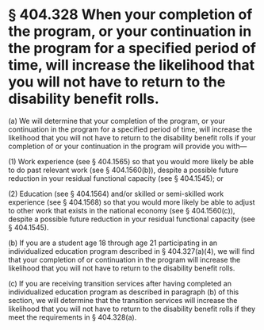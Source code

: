 # § 404.328   When your completion of the program, or your continuation in the program for a specified period of time, will increase the likelihood that you will not have to return to the disability benefit rolls.

(a) We will determine that your completion of the program, or your continuation in the program for a specified period of time, will increase the likelihood that you will not have to return to the disability benefit rolls if your completion of or your continuation in the program will provide you with—


(1) Work experience (see § 404.1565) so that you would more likely be able to do past relevant work (see § 404.1560(b)), despite a possible future reduction in your residual functional capacity (see § 404.1545); or


(2) Education (see § 404.1564) and/or skilled or semi-skilled work experience (see § 404.1568) so that you would more likely be able to adjust to other work that exists in the national economy (see § 404.1560(c)), despite a possible future reduction in your residual functional capacity (see § 404.1545).


(b) If you are a student age 18 through age 21 participating in an individualized education program described in § 404.327(a)(4), we will find that your completion of or continuation in the program will increase the likelihood that you will not have to return to the disability benefit rolls.


(c) If you are receiving transition services after having completed an individualized education program as described in paragraph (b) of this section, we will determine that the transition services will increase the likelihood that you will not have to return to the disability benefit rolls if they meet the requirements in § 404.328(a).




